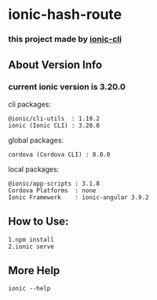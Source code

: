 # ionic-hash-route

### this project made by [ionic-cli](https://ionicframework.com/getting-started)

## About Version Info

### current ionic version is 3.20.0

cli packages:

    @ionic/cli-utils  : 1.19.2
    ionic (Ionic CLI) : 3.20.0

global packages:

    cordova (Cordova CLI) : 8.0.0

local packages:

    @ionic/app-scripts : 3.1.8
    Cordova Platforms  : none
    Ionic Framework    : ionic-angular 3.9.2

## How to Use:

	1.npm install
	2.ionic serve
	
## More Help
	ionic --help
	

